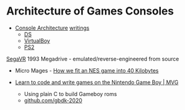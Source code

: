 Architecture of Games Consoles
==============================

* [Console Architecture](https://copetti.org/projects/consoles/) [writings](https://www.copetti.org/writings/consoles/)
    * [DS](https://www.copetti.org/projects/consoles/nintendo-ds/)
    * [VirtualBoy](https://www.copetti.org/writings/consoles/virtual-boy/)
    * [PS2](https://www.copetti.org/writings/consoles/playstation-2/)

[SegaVR](https://gamehistory.org/segavr/) 1993 Megadrive - emulated/reverse-engineered from source

* Micro Mages - [How we fit an NES game into 40 Kilobytes](https://www.youtube.com/watch?v=ZWQ0591PAxM)

* [Learn to code and write games on the Nintendo Game Boy | MVG](https://www.youtube.com/watch?v=FzPTK91EJY8&)
    * Using plain C to build Gameboy roms
    * [github.com/gbdk-2020](https://github.com/gbdk-2020/gbdk-2020)
